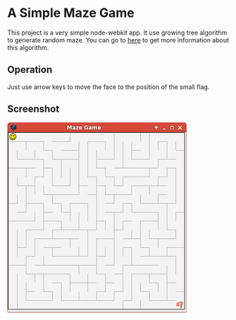 # A Simple Maze Game
This project is a very simple node-webkit app.
It use growing tree algorithm to generate random maze.
You can go to [here](http://weblog.jamisbuck.org/2011/1/27/maze-generation-growing-tree-algorithm)
to get more information about this algorithm.

## Operation
Just use arrow keys to move the face to the position of the small flag.

## Screenshot
![](imgs/demo.png)
